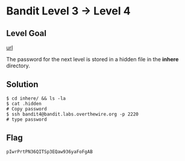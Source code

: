 # Bandit Level 3 → Level 4

## Level Goal

[url](https://overthewire.org/wargames/bandit/bandit4.html)

The password for the next level is stored in a hidden file in the **inhere** directory.

## Solution

```
$ cd inhere/ && ls -la
$ cat .hidden
# Copy password
$ ssh bandit4@bandit.labs.overthewire.org -p 2220
# type password
```

## Flag

`pIwrPrtPN36QITSp3EQaw936yaFoFgAB`